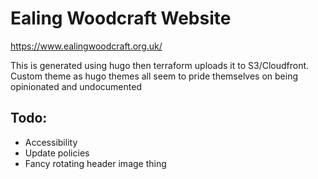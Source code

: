 # Ealing Woodcraft Website

https://www.ealingwoodcraft.org.uk/

This is generated using hugo then terraform uploads it to S3/Cloudfront. Custom theme as hugo themes all seem to pride themselves on being opinionated and undocumented

## Todo:
 * Accessibility
 * Update policies
 * Fancy rotating header image thing